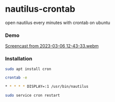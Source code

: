 # nautilus-crontab

open nautilus every minutes with crontab on ubuntu

### Demo

[Screencast from 2023-03-06 12-43-33.webm](https://user-images.githubusercontent.com/30729921/223029242-258b1843-1a48-4170-b94f-02c6b825b01d.webm)

### Installation

```sh
sudo apt install cron
```

```sh
crontab -e
```

```sh
* * * * * DISPLAY=:1 /usr/bin/nautilus
```

```sh
sudo service cron restart
```
